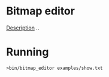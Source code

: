 # Bitmap editor
[Description](https://docs.google.com/document/d/1T3UiCgZNzPPPuXDB_Y_nIgA_-Ym96yeOJbBwb8cnnp4/edit#)
..

# Running

`>bin/bitmap_editor examples/show.txt`
